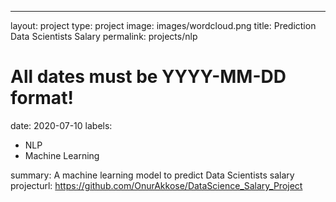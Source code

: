 ---
layout: project
type: project
image: images/wordcloud.png
title: Prediction Data Scientists Salary
permalink: projects/nlp
# All dates must be YYYY-MM-DD format!
date: 2020-07-10
labels:
  - NLP
  - Machine Learning
  
  
summary: A machine learning model to predict Data Scientists salary
projecturl: https://github.com/OnurAkkose/DataScience_Salary_Project

